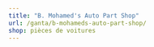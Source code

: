 ```yaml
---
title: "B. Mohamed's Auto Part Shop"
url: /ganta/b-mohameds-auto-part-shop/
shop: pièces de voitures
---
```

